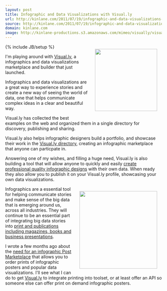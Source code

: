 ```yaml
---
layout: post
title: Infographic and Data Visualizations with Visual.ly
url: http://kinlane.com/2011/07/19/infographic-and-data-visualizations-with-visual-ly/
source: http://kinlane.com/2011/07/19/infographic-and-data-visualizations-with-visual-ly/
domain: kinlane.com
image: http://kinlane-productions.s3.amazonaws.com/mimeo/visually/visually-logo.png
---
```

{% include JB/setup %}<img style="padding: 15px;" src="http://kinlane-productions.s3.amazonaws.com/mimeo/visually/visually-logo.png" alt="" width="200" align="right" /><p></p>
I'm playing around with <a title="Visual.ly" href="http://visual.ly">Visual.ly</a>, a infographics and data visualizations marketplace and builder that just launched.<p></p>
Infographics and data visualizations are a great way to experience stories and create a new way of seeing the world of data, one that helps communicate complex ideas in a clear and beautiful way.<p></p>
Visual.ly has collected the best examples on the web and organized them in a single directory for discovery, publishing and sharing.<p></p>
Visual.ly also helps infographic designers build a portfolio, and showcase their work in the <a href="http://visual.ly/#gc_filter">Visual.ly directory</a>, creating an infographic marketplace that anyone can particpate in.<p></p>
Answering one of my wishes, and filling a huge need, Visual.ly is also building a tool that will allow anyone to quickly and easily <a title="create professional quality infographics" href="http://visual.ly/labs">create professional quality infographic designs</a> with their own data. When ready they also allow you to publish it on your Visual.ly profile, showcasing your own data visualizations.<p></p>
<img style="padding: 15px;" src="http://kinlane-productions.s3.amazonaws.com/mimeo/visually/visually-infographic.png" alt="" width="250" align="right" /><p></p>
Infographics are a essential tool for helping communicate stories and make sense of the big data that is emerging around us, across all industries. They will continue to be an essential part of integrating big data stories into <a title="print and publications including magazines, books, and business presentations." href="http://developer.mimeo.com/blog/blog_detail.php?ID=156">print and publications including magazines, books and business presentations</a>.<p></p>
I wrote a few months ago about the <a title="Infographic Poster Marketplace" href="http://www.kinlane.com/2011/01/infographic-poster-marketplace-api-ideas/">need for an infographic Post Marketplace</a> that allows you to order prints of infographic posters and popular data visualizations. I'll see what I can do to get <a title="Visual.ly" href="http://visual.ly">Visual.ly</a> to integrate printing into toolset, or at least offer an API so someone else can offer print on demand infographic posters.
